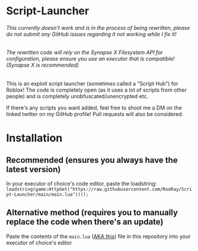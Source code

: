 # Script-Launcher

###### This currently doesn't work and is in the process of being rewritten, please do not submit any GitHub issues regarding it not working while I fix it! 
###### The rewritten code will rely on the Synapse X Filesystem API for configuration, please ensure you use an executor that is compatible! (Synapse X is recommended)

This is an exploit script launcher (sometimes called a "Script Hub") for Roblox! The code is completely open (as it uses a lot of scripts from other people) and is completely unobfuscated/unencrypted etc.

If there's any scripts you want added, feel free to shoot me a DM on the linked twitter on my GitHub profile! Pull requests will also be considered.

# Installation

## Recommended (ensures you always have the latest version)

In your executor of choice's code editor, paste the loadstring: `loadstring(game:HttpGet("https://raw.githubusercontent.com/RooRay/Script-Launcher/main/main.lua"))();` 

## Alternative method (requires you to manually replace the code when there's an update)

Paste the contents of the `main.lua` ([AKA this](https://github.com/RooRay/Script-Launcher/blob/stable/main.lua)) file in this repository into your executor of choice's editor
